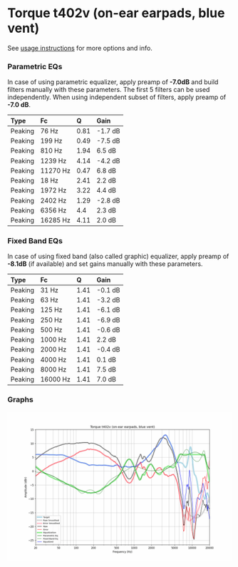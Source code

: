 # Torque t402v (on-ear earpads, blue vent)
See [usage instructions](https://github.com/jaakkopasanen/AutoEq#usage) for more options and info.

### Parametric EQs
In case of using parametric equalizer, apply preamp of **-7.0dB** and build filters manually
with these parameters. The first 5 filters can be used independently.
When using independent subset of filters, apply preamp of **-7.0 dB**.

| Type    | Fc       |    Q | Gain    |
|:--------|:---------|:-----|:--------|
| Peaking | 76 Hz    | 0.81 | -1.7 dB |
| Peaking | 199 Hz   | 0.49 | -7.5 dB |
| Peaking | 810 Hz   | 1.94 | 6.5 dB  |
| Peaking | 1239 Hz  | 4.14 | -4.2 dB |
| Peaking | 11270 Hz | 0.47 | 6.8 dB  |
| Peaking | 18 Hz    | 2.41 | 2.2 dB  |
| Peaking | 1972 Hz  | 3.22 | 4.4 dB  |
| Peaking | 2402 Hz  | 1.29 | -2.8 dB |
| Peaking | 6356 Hz  | 4.4  | 2.3 dB  |
| Peaking | 16285 Hz | 4.11 | 2.0 dB  |

### Fixed Band EQs
In case of using fixed band (also called graphic) equalizer, apply preamp of **-8.1dB**
(if available) and set gains manually with these parameters.

| Type    | Fc       |    Q | Gain    |
|:--------|:---------|:-----|:--------|
| Peaking | 31 Hz    | 1.41 | -0.1 dB |
| Peaking | 63 Hz    | 1.41 | -3.2 dB |
| Peaking | 125 Hz   | 1.41 | -6.1 dB |
| Peaking | 250 Hz   | 1.41 | -6.9 dB |
| Peaking | 500 Hz   | 1.41 | -0.6 dB |
| Peaking | 1000 Hz  | 1.41 | 2.2 dB  |
| Peaking | 2000 Hz  | 1.41 | -0.4 dB |
| Peaking | 4000 Hz  | 1.41 | 0.1 dB  |
| Peaking | 8000 Hz  | 1.41 | 7.5 dB  |
| Peaking | 16000 Hz | 1.41 | 7.0 dB  |

### Graphs
![](./Torque%20t402v%20(on-ear%20earpads,%20blue%20vent).png)